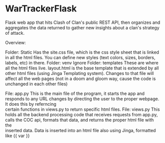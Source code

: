 # WarTrackerFlask
Flask web app that hits Clash of Clan's public REST API, then organizes and aggregates the data returned to gather new insights about a clan's strategy of attack.

Overview:

Folder: Static
  Has the site.css file, which is the css style sheet that is linked in all the html files. You can define new styles (text colors, sizes, borders, labels, etc) in 
  there.
Folder: venv
  Ignore
Folder: templates
  These are where all the html files live. layout.html is the base template that is extended by all other html files (using Jinga Templating system). Changes to that 
  file will affect all the web pages (not in a doom and gloom way, cause the code is unchanged in each other files)
  
File: app.py
  This is the main file of the program, it starts the app and responds to any URL changes by directing the user to the proper webpage. It does this by referncing       
  certain functions in views.py to return specific html files.
File: views.py
  This holds all the backend processing code that receives requests from app.py, calls the COC api, formats that data, and returns the proper html file with the    
  inserted data.
  Data is inserted into an html file also using Jinga, formatted like {{ var }}
